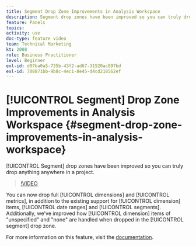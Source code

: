 ```yaml
---
title: Segment Drop Zone Improvements in Analysis Workspace
description: Segment drop zones have been improved so you can truly drop anything anywhere in a project.
feature: Panels
topics: 
activity: use
doc-type: feature video
team: Technical Marketing
kt: 2008
role: Business Practitioner
level: Beginner
exl-id: d07ba0a5-735b-43f2-ad67-31520ac897bd
exl-id: 708871bb-9b8c-4ec1-8e45-d4cd218562ef
---
```

# [!UICONTROL Segment] Drop Zone Improvements in Analysis Workspace {#segment-drop-zone-improvements-in-analysis-workspace}

[!UICONTROL Segment] drop zones have been improved so you can truly drop anything anywhere in a project.

>[!VIDEO](https://video.tv.adobe.com/v/24036/?quality=12)

You can now drop full [!UICONTROL dimensions] and [!UICONTROL metrics], in addition to the existing support for [!UICONTROL dimension] items, [!UICONTROL date ranges] and [!UICONTROL segments]. Additionally, we've improved how [!UICONTROL dimension] items of "unspecified" and "none" are handled when dropped in the [!UICONTROL segment] drop zone.

For more information on this feature, visit the [documentation](https://marketing.adobe.com/resources/help/en_US/analytics/analysis-workspace/t_freeform-project-segment.html).
